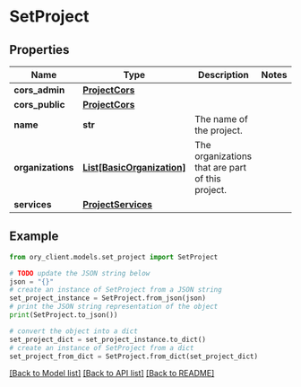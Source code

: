 # SetProject


## Properties

Name | Type | Description | Notes
------------ | ------------- | ------------- | -------------
**cors_admin** | [**ProjectCors**](ProjectCors.md) |  | 
**cors_public** | [**ProjectCors**](ProjectCors.md) |  | 
**name** | **str** | The name of the project. | 
**organizations** | [**List[BasicOrganization]**](BasicOrganization.md) | The organizations that are part of this project. | 
**services** | [**ProjectServices**](ProjectServices.md) |  | 

## Example

```python
from ory_client.models.set_project import SetProject

# TODO update the JSON string below
json = "{}"
# create an instance of SetProject from a JSON string
set_project_instance = SetProject.from_json(json)
# print the JSON string representation of the object
print(SetProject.to_json())

# convert the object into a dict
set_project_dict = set_project_instance.to_dict()
# create an instance of SetProject from a dict
set_project_from_dict = SetProject.from_dict(set_project_dict)
```
[[Back to Model list]](../README.md#documentation-for-models) [[Back to API list]](../README.md#documentation-for-api-endpoints) [[Back to README]](../README.md)



